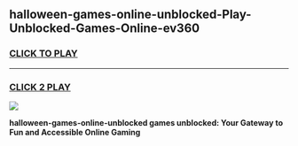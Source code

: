 
## halloween-games-online-unblocked-Play-Unblocked-Games-Online-ev360
<h3>
<a href="https://premium76.site?title=halloween-games-online-unblocked&ref=25A">CLICK TO PLAY</a></h3>
<hr>

<h3>
<a href="https://premium76.site?title=halloween-games-online-unblocked&ref=25A">CLICK 2 PLAY</a>
  
</h3>

<a href="https://premium76.site?title=halloween-games-online-unblocked&ref=25A"><img src="https://clearcache.store/games.png"></a>


**halloween-games-online-unblocked games unblocked: Your Gateway to Fun and Accessible Online Gaming**
